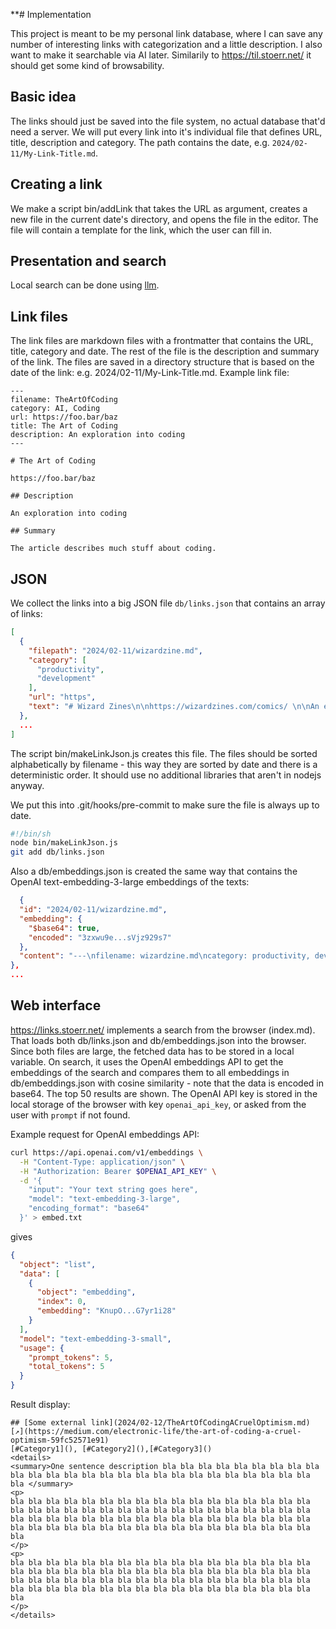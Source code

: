 **# Implementation

This project is meant to be my personal link database, where I can save any number of interesting links with
categorization and a little description. I also want to make it searchable via AI later. Similarily to
https://til.stoerr.net/ it should get some kind of browsability.

## Basic idea

The links should just be saved into the file system, no actual database that'd need a server. We will put every link
into it's individual file that defines URL, title, description and category. The path contains the date, e.g.
`2024/02-11/My-Link-Title.md`.

## Creating a link

We make a script bin/addLink that takes the URL as argument, creates a new file in the current date's directory, and
opens the file in the editor. The file will contain a template for the link, which the user can fill in.

## Presentation and search

Local search can be done using [llm](https://github.com/simonw/llm).

## Link files

The link files are markdown files with a frontmatter that contains the URL, title, category and date.
The rest of the file is the description and summary of the link. The files are saved in a directory structure
that is based on the date of the link: e.g. 2024/02-11/My-Link-Title.md.
Example link file:

```
---
filename: TheArtOfCoding
category: AI, Coding
url: https://foo.bar/baz
title: The Art of Coding
description: An exploration into coding
---

# The Art of Coding

https://foo.bar/baz

## Description

An exploration into coding

## Summary

The article describes much stuff about coding.
```

## JSON

We collect the links into a big JSON file `db/links.json` that contains an array of links:

```json
[
  {
    "filepath": "2024/02-11/wizardzine.md",
    "category": [
      "productivity",
      "development"
    ],
    "url": "https",
    "text": "# Wizard Zines\n\nhttps://wizardzines.com/comics/ \n\nAn entertaining set of tipps for programmers - with a surprising amount of useful\nnice little stuff you might not have heard about even as a seasoned SoftwareEngineer ."
  },
  ...
]
```

The script bin/makeLinkJson.js creates this file. The files should be sorted alphabetically by filename - this way
they are sorted by date and there is a deterministic order. It should use no additional libraries that aren't in
nodejs anyway.

We put this into .git/hooks/pre-commit to make sure the file is always up to date.

```bash
#!/bin/sh
node bin/makeLinkJson.js
git add db/links.json
```

Also a db/embeddings.json is created the same way that contains the OpenAI text-embedding-3-large embeddings of the
texts:

```json
  {
  "id": "2024/02-11/wizardzine.md",
  "embedding": {
    "$base64": true,
    "encoded": "3zxwu9e...sVjz929s7"
  },
  "content": "---\nfilename: wizardzine.md\ncategory: productivity, development\nurl: https://wizardzines.com/comics/\n---\n\n# Wizard Zines\n\nhttps://wizardzines.com/comics/ \n\nAn entertaining set of tipps for programmers - with a surprising amount of useful\nnice little stuff you might not have heard about even as a seasoned SoftwareEngineer .\n"
},
...
```

## Web interface

https://links.stoerr.net/ implements a search from the browser (index.md). That loads both db/links.json and
db/embeddings.json into the browser. Since both files are large, the fetched data has to be stored in a local variable. 
On search, it uses the OpenAI embeddings API to get the embeddings of the search
and compares them to all embeddings in db/embeddings.json with cosine similarity - note that the data is encoded in 
base64. The top 50 results are shown.
The OpenAI API key is stored in the local storage of the browser with key `openai_api_key`, or asked from the user 
with `prompt` if not found.

Example request for OpenAI embeddings API:

```bash
curl https://api.openai.com/v1/embeddings \
  -H "Content-Type: application/json" \
  -H "Authorization: Bearer $OPENAI_API_KEY" \
  -d '{
    "input": "Your text string goes here",
    "model": "text-embedding-3-large",
    "encoding_format": "base64"
  }' > embed.txt
```

gives

```json
{
  "object": "list",
  "data": [
    {
      "object": "embedding",
      "index": 0,
      "embedding": "KnupO...G7yr1i28"
    }
  ],
  "model": "text-embedding-3-small",
  "usage": {
    "prompt_tokens": 5,
    "total_tokens": 5
  }
}
```

Result display:

    ## [Some external link](2024/02-12/TheArtOfCodingACruelOptimism.md) [↗](https://medium.com/electronic-life/the-art-of-coding-a-cruel-optimism-59fc52571e91)
    [#Category1](), [#Category2](),[#Category3]()
    <details>
    <summary>One sentence description bla bla bla bla bla bla bla bla bla bla bla bla bla bla bla bla bla bla bla bla bla bla bla bla bla bla bla </summary>
    <p>
    bla bla bla bla bla bla bla bla bla bla bla bla bla bla bla bla bla bla bla bla bla bla bla bla bla bla bla bla bla bla bla bla bla bla bla bla bla bla bla bla bla bla bla bla bla bla bla bla bla bla bla bla bla bla bla bla bla bla bla bla bla bla bla bla bla bla bla bla bla  
    </p>
    <p>
    bla bla bla bla bla bla bla bla bla bla bla bla bla bla bla bla bla bla bla bla bla bla bla bla bla bla bla bla bla bla bla bla bla bla bla bla bla bla bla bla bla bla bla bla bla bla bla bla bla bla bla bla bla bla bla bla bla bla bla bla bla bla bla bla bla bla bla bla bla  
    </p>
    </details>
